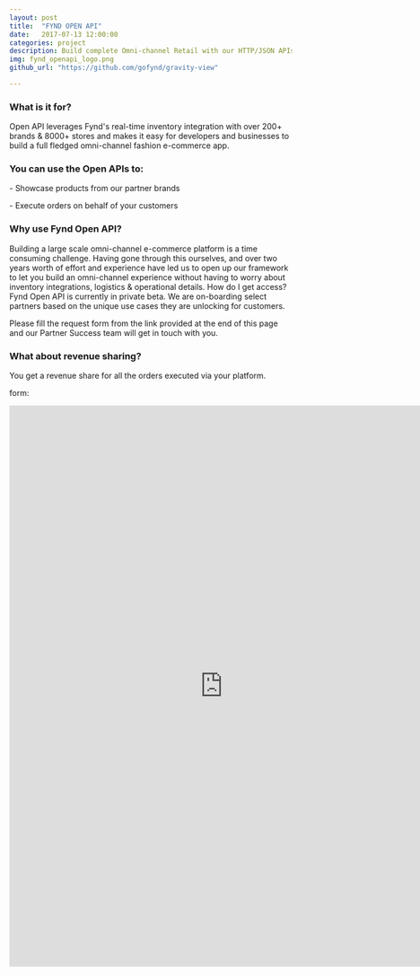 ```yaml
---
layout: post
title:  "FYND OPEN API"
date:   2017-07-13 12:00:00
categories: project
description: Build complete Omni-channel Retail with our HTTP/JSON APIs
img: fynd_openapi_logo.png
github_url: "https://github.com/gofynd/gravity-view"

---
```


<h3>
What is it for?
</h3>

<p>
Open API leverages Fynd's real-time inventory integration with over 200+ brands & 8000+ stores and makes it easy for developers and businesses to build a full fledged omni-channel fashion e-commerce app.
</p>


<h3>
You can use the Open APIs to:
</h3>
<p>
  - Showcase products from our partner brands
</p>
<p>
  - Execute orders on behalf of your customers
</p>





<h3>
Why use Fynd Open API?
</h3>
<p>
Building a large scale omni-channel e-commerce platform is a time consuming challenge.
Having gone through this ourselves, and over two years worth of effort and experience have led us to open up our framework to let you build an omni-channel experience without having to worry about inventory integrations, logistics & operational details.
How do I get access?
Fynd Open API is currently in private beta. We are on-boarding select partners based on the unique use cases they are unlocking for customers.
</p>


<p>
Please fill the request form from the link provided at the end of this page and our Partner Success team will get in touch with you.
</p>

<h3>
What about revenue sharing?
</h3>

<p>
You get a revenue share for all the orders executed via your platform.
</p>

form:
<iframe src="https://docs.google.com/forms/d/e/1FAIpQLScdOTChhJX4SUw5KzwiNM5zJttabYQARR2aAR72f7S9n_V1FQ/viewform?embedded=true" width="760" height="1000" frameborder="0" marginheight="0" marginwidth="0">Loading...</iframe>